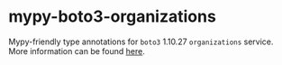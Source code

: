 # mypy-boto3-organizations

Mypy-friendly type annotations for `boto3` 1.10.27 `organizations` service.
More information can be found [here](https://github.com/vemel/mypy_boto3).
